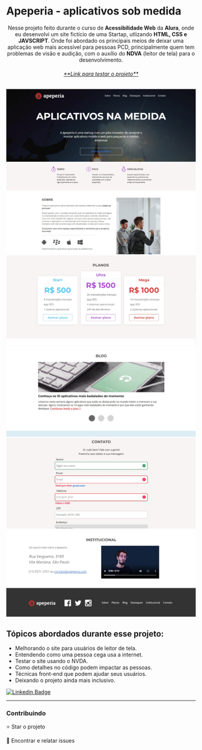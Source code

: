 # Apeperia - aplicativos sob medida

<p align="center">Nesse projeto feito durante o curso de <b>Acessibilidade Web</b> da <b>Alura</b>, onde eu desenvolvi um site fictício de uma Startap, utlizando <b>HTML, CSS e JAVSCRIPT</b>. Onde foi abordado os principais meios de deixar uma aplicação web mais acessível para pessoas PCD, principalmente quem tem problemas de visão e audição, com o auxílio do <b>NDVA</b> (leitor de tela) para o desenvolvimento.</p>

<h6 align="center"><a href="https://jean-carlo-torres.github.io/apeperia-acessibilidade-web/">**Link para testar o projeto**</a></h6>


<img src="./github/1_banner.jpg">
<img src="./github/2_sobre.jpg">
<img src="./github/3_planos.jpg">
<img src="./github/4_blog.jpg">
<img src="./github/5_contato.jpg">
<img src="./github/6_instituicao.jpg">


<h2>Tópicos abordados durante esse projeto:</h2>
<ul>
<li>Melhorando o site para usuários de leitor de tela.</li>
<li>Entendendo como uma pessoa cega usa a internet.</li>
<li>Testar o site usando o NVDA.</li>
<li>Como detalhes no código podem impactar as pessoas.</li>
<li>Técnicas front-end que podem ajudar seus usuários.</li>
<li>Deixando o projeto ainda mais inclusivo.</li>
</ul>

[![Linkedin Badge](https://img.shields.io/badge/-JeanCarlo-blue?style=flat-square&logo=Linkedin&logoColor=white&link=https://www.linkedin.com/in/jeancarlotorre619b/)](https://www.linkedin.com/in/jeancarlotorre619b/)

<hr>
<h3>Contribuindo</h3>


⭐️ Star o projeto

🐛 Encontrar e relatar issues
